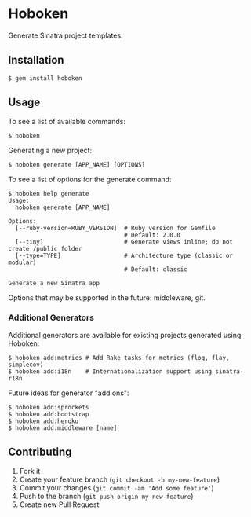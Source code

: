 # Hoboken

Generate Sinatra project templates.

## Installation

    $ gem install hoboken

## Usage

To see a list of available commands:

    $ hoboken

Generating a new project:

    $ hoboken generate [APP_NAME] [OPTIONS]

To see a list of options for the generate command:

    $ hoboken help generate
    Usage:
      hoboken generate [APP_NAME]

    Options:
      [--ruby-version=RUBY_VERSION]  # Ruby version for Gemfile
                                     # Default: 2.0.0
      [--tiny]                       # Generate views inline; do not create /public folder
      [--type=TYPE]                  # Architecture type (classic or modular)
                                     # Default: classic

    Generate a new Sinatra app

Options that may be supported in the future: middleware, git.

### Additional Generators

Additional generators are available for existing projects generated using Hoboken:

    $ hoboken add:metrics # Add Rake tasks for metrics (flog, flay, simplecov)
    $ hoboken add:i18n    # Internationalization support using sinatra-r18n

Future ideas for generator "add ons":

    $ hoboken add:sprockets
    $ hoboken add:bootstrap
    $ hoboken add:heroku
    $ hoboken add:middleware [name]

## Contributing

1. Fork it
2. Create your feature branch (`git checkout -b my-new-feature`)
3. Commit your changes (`git commit -am 'Add some feature'`)
4. Push to the branch (`git push origin my-new-feature`)
5. Create new Pull Request
